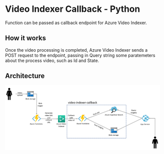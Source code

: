 # Video Indexer Callback - Python

Function can be passed as callback endpoint for Azure Video Indexer.  

## How it works

Once the video processing is completed, Azure Video Indexer sends a POST request to the endpoint, passing in Query string some paratemeters about the process video, such as Id and State.

## Architecture
![architecture-video-indexer-callback](video-indexer-callback.png "Archicture diagram")
